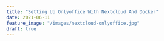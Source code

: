 ```yaml
---
title: "Setting Up Onlyoffice With Nextcloud And Docker"
date: 2021-06-11
feature_image: "/images/nextcloud-onlyoffice.jpg"
draft: true
---
```


